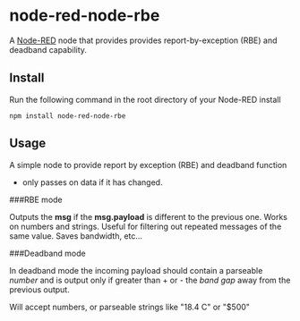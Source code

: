 node-red-node-rbe
=================

A <a href="http://nodered.org" target="_new">Node-RED</a> node that provides
provides report-by-exception (RBE) and deadband capability.

Install
-------

Run the following command in the root directory of your Node-RED install

    npm install node-red-node-rbe


Usage
-----

A simple node to provide report by exception (RBE) and deadband function
- only passes on data if it has changed.

###RBE mode

Outputs the **msg** if the **msg.payload** is different to the previous one.
Works on numbers and strings. Useful for filtering out repeated messages of the
same value. Saves bandwidth, etc...

###Deadband mode

In deadband mode the incoming payload should contain a parseable *number* and is
output only if greater than + or - the *band gap* away from the previous output.

Will accept numbers, or parseable strings like  "18.4 C"  or "$500"
